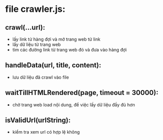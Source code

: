 # file crawler.js:
## **crawl(...url)**: 
- lấy link từ hàng đợi và mở trang web từ link
- lấy dữ liệu từ trang web
- tìm các đường link từ trang web đó và đưa vào hàng đợi
## **handleData(url, title, content)**: 
- lưu dữ liệu đã crawl vào file
## **waitTillHTMLRendered(page, timeout = 30000)**:
- chờ trang web load nội dung, để việc lấy dữ liệu đầy đủ hơn
## **isValidUrl(urlString)**:
- kiểm tra xem url có hợp lệ không
